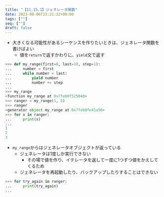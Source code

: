 ```yaml
---
title: "【11.15.1】ジェネレータ関数"
date: 2023-08-06T23:21:32+09:00
tags: [""]
seq: [""]
draft: false
---
```


- 大きくなる可能性があるシーケンスを作りたいときは、ジェネレータ関数を書けばよい
  - 値を`return`で返すかわりに、`yield`文で返す

```python
>>> def my_range(first=0, last=10, step=1):
...     number = first
...     while number < last:
...         yield number
...         number += step
...
>>> my_range
<function my_range at 0x7feb0f525040>
>>> ranger = my_range(1, 5)
>>> ranger
<generator object my_range at 0x7feb0fe41a50>
>>> for x in ranger:
...     print(x)
...
1
2
3
```

- `my_range`からはジェネレータオブジェクトが返っている
  - ジェネレータは1度しか実行できない
    - その場で値を作り、イテレータを返して一度に1つずつ値をかえしてくるため
  - ジェネレータを再起動したり、バックアップしたりすることはできない

```python
>>> for try_again in ranger:
...     print(try_again)
...
```